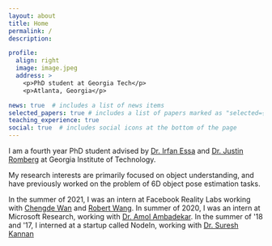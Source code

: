 ```yaml
---
layout: about
title: Home
permalink: /
description:

profile:
  align: right
  image: image.jpeg
  address: >
    <p>PhD student at Georgia Tech</p>
    <p>Atlanta, Georgia</p>

news: true  # includes a list of news items
selected_papers: true # includes a list of papers marked as "selected={true}"
teaching_experience: true
social: true  # includes social icons at the bottom of the page
---
```


I am a fourth year PhD student advised by [Dr. Irfan Essa](http://www.irfanessa.gatech.edu/) and [Dr. Justin Romberg](https://jrom.ece.gatech.edu/) at Georgia Institute of Technology. 

My research interests are primarily focused on object understanding, and have previously worked on the problem of 6D object pose estimation tasks.

In the summer of 2021, I was an intern at Facebook Reality Labs working with [Chengde Wan](https://scholar.google.ch/citations?user=bm5dZwIAAAAJ&hl=en) and [Robert Wang](linkedin.com/in/rywang). In summer of 2020, I was an intern at Microsoft Research, working with [Dr. Amol Ambadekar](https://www.linkedin.com/in/amol-ambardekar-2b745a14/). In the summer of '18 and '17, I interned at a startup called NodeIn, working with [Dr. Suresh Kannan](https://www.linkedin.com/in/skkannan) 


